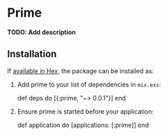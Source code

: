 # Prime

**TODO: Add description**

## Installation

If [available in Hex](https://hex.pm/docs/publish), the package can be installed as:

  1. Add prime to your list of dependencies in `mix.exs`:

        def deps do
          [{:prime, "~> 0.0.1"}]
        end

  2. Ensure prime is started before your application:

        def application do
          [applications: [:prime]]
        end
